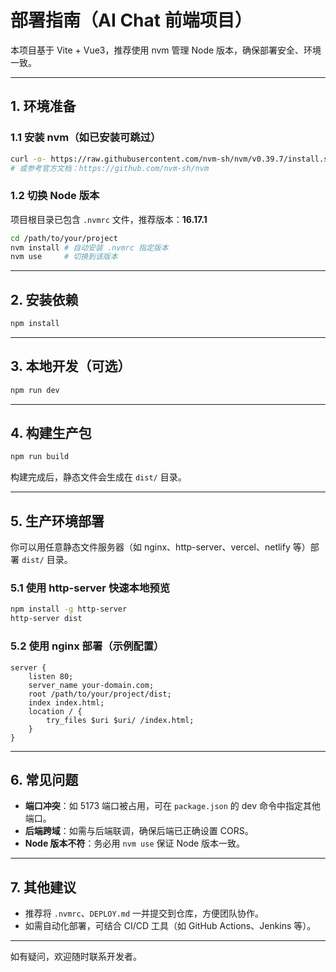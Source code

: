 # 部署指南（AI Chat 前端项目）

本项目基于 Vite + Vue3，推荐使用 nvm 管理 Node 版本，确保部署安全、环境一致。

---

## 1. 环境准备

### 1.1 安装 nvm（如已安装可跳过）

```bash
curl -o- https://raw.githubusercontent.com/nvm-sh/nvm/v0.39.7/install.sh | bash
# 或参考官方文档：https://github.com/nvm-sh/nvm
```

### 1.2 切换 Node 版本

项目根目录已包含 `.nvmrc` 文件，推荐版本：**16.17.1**

```bash
cd /path/to/your/project
nvm install # 自动安装 .nvmrc 指定版本
nvm use     # 切换到该版本
```

---

## 2. 安装依赖

```bash
npm install
```

---

## 3. 本地开发（可选）

```bash
npm run dev
```

---

## 4. 构建生产包

```bash
npm run build
```

构建完成后，静态文件会生成在 `dist/` 目录。

---

## 5. 生产环境部署

你可以用任意静态文件服务器（如 nginx、http-server、vercel、netlify 等）部署 `dist/` 目录。

### 5.1 使用 http-server 快速本地预览

```bash
npm install -g http-server
http-server dist
```

### 5.2 使用 nginx 部署（示例配置）

```nginx
server {
    listen 80;
    server_name your-domain.com;
    root /path/to/your/project/dist;
    index index.html;
    location / {
        try_files $uri $uri/ /index.html;
    }
}
```

---

## 6. 常见问题

- **端口冲突**：如 5173 端口被占用，可在 `package.json` 的 dev 命令中指定其他端口。
- **后端跨域**：如需与后端联调，确保后端已正确设置 CORS。
- **Node 版本不符**：务必用 `nvm use` 保证 Node 版本一致。

---

## 7. 其他建议

- 推荐将 `.nvmrc`、`DEPLOY.md` 一并提交到仓库，方便团队协作。
- 如需自动化部署，可结合 CI/CD 工具（如 GitHub Actions、Jenkins 等）。

---

如有疑问，欢迎随时联系开发者。 